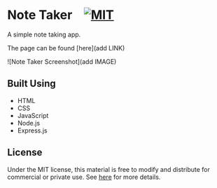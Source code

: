 # Note Taker &nbsp;&nbsp;&nbsp;[![MIT](https://img.shields.io/badge/license-MIT-yellow?style=for-the-badge)](https://shields.io/)

A simple note taking app. 

The page can be found [here](add LINK)

![Note Taker Screenshot](add IMAGE)


## Built Using
- HTML
- CSS
- JavaScript
- Node.js
- Express.js

## License
Under the MIT license, this material is free to modify and distribute for commercial or private use. See [here](https://opensource.org/licenses/MIT) for more details.